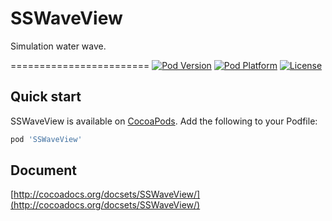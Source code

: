 # SSWaveView
Simulation water wave.

========================
[![Pod Version](http://img.shields.io/cocoapods/v/SSWaveView.svg)](http://cocoadocs.org/docsets/SSWaveView)
[![Pod Platform](https://img.shields.io/cocoapods/p/SSWaveView.svg)](http://cocoadocs.org/docsets/SSWaveView)
[![License](http://img.shields.io/cocoapods/l/SSWaveView.svg)](http://opensource.org/licenses/MIT)

## Quick start

SSWaveView is available on [CocoaPods](http://cocoapods.org). Add the following to your Podfile:
```ruby
pod 'SSWaveView'
```

## Document
[http://cocoadocs.org/docsets/SSWaveView/](http://cocoadocs.org/docsets/SSWaveView/)